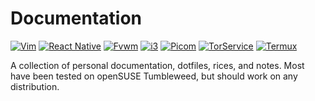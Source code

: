 # Documentation
[![Vim](https://img.shields.io/badge/Vim_Dots_And_Documentation-green-for-the-badge?logo=vim)](vim)
[![React Native](https://img.shields.io/badge/React_Native_QuickStart-red)](react_native)
[![Fvwm](https://img.shields.io/badge/Fvwm_Dots_And_Documentation-blue)](fvwm)
[![i3](https://img.shields.io/badge/i3_Dots_And_Documentation-lightblue)](i3)
[![Picom](https://img.shields.io/badge/Picom_Dots-orange)](picom.md)
[![TorService](https://img.shields.io/badge/Tor_Service_Documentation-purple)](tor_service.md)
[![Termux](https://img.shields.io/badge/Termux_Documentation-grey)](termux.md)

A collection of personal documentation, dotfiles, rices, and notes.
Most have been tested on openSUSE Tumbleweed, but should work on any distribution.
